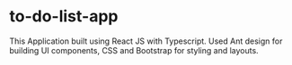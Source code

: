 # to-do-list-app
This Application built using React JS  with Typescript. Used Ant design for building UI components,  CSS and Bootstrap for styling and layouts.
